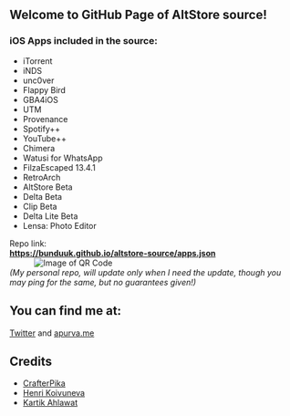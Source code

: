 ## Welcome to GitHub Page of AltStore source!
### iOS Apps included in the source:
* iTorrent
* iNDS
* unc0ver
* Flappy Bird
* GBA4iOS
* UTM
* Provenance
* Spotify++
* YouTube++
* Chimera
* Watusi for WhatsApp
* FilzaEscaped 13.4.1
* RetroArch
* AltStore Beta
* Delta Beta
* Clip Beta
* Delta Lite Beta
* Lensa: Photo Editor

Repo link:  
**https://bunduuk.github.io/altstore-source/apps.json**  
  &nbsp; &nbsp; &nbsp; &nbsp; &nbsp; &nbsp;![Image of QR Code](https://bunduuk.github.io/altstore-source/qrcode.png)  
  *(My personal repo, will update only when I need the update, though you may ping for the same, but no guarantees given!)*

## You can find me at:
[Twitter](https://twitter.com/apurva_leo)
and
[apurva.me](https://apurva.me)

## Credits
* [CrafterPika](https://crafterpika.github.io/AltStore/)
* [Henri Koivuneva](https://koivuneva.net/)
* [Kartik Ahlawat](https://github.com/melvinstark3)

